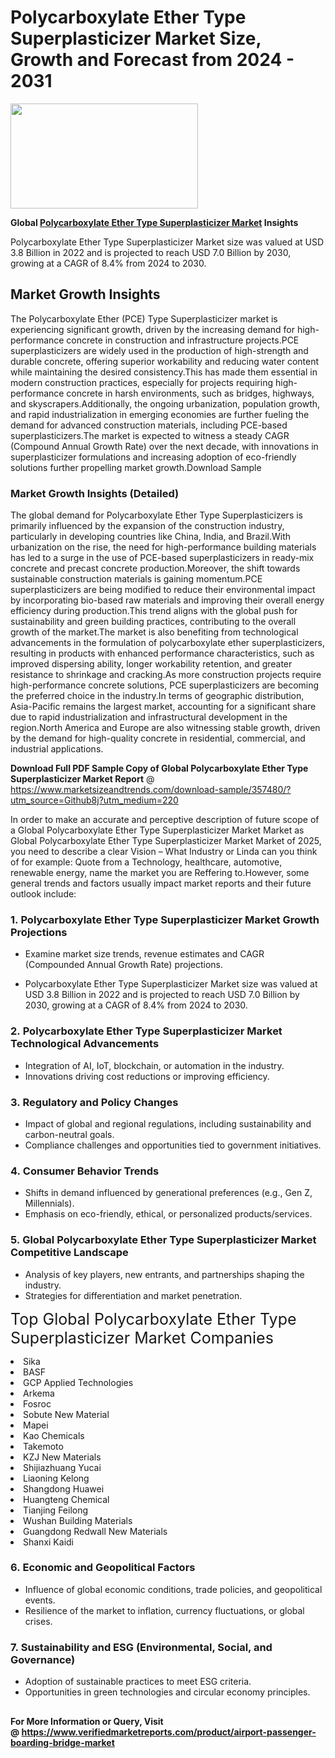 <H1>Polycarboxylate Ether Type Superplasticizer Market Size, Growth and Forecast from 2024 - 2031</H1><img class="aligncenter size-medium wp-image-584254" src="https://thirdeyenews.in/wp-content/uploads/2024/09/Global-Market-Research-300x168.jpeg" alt="" width="300" height="168" /><p><strong>Global&nbsp;<a href="https://www.marketsizeandtrends.com/download-sample/357480/?utm_source=Github8j?utm_medium=220">Polycarboxylate Ether Type Superplasticizer Market</a> Insights</strong></p><p>Polycarboxylate Ether Type Superplasticizer Market size was valued at USD 3.8 Billion in 2022 and is projected to reach USD 7.0 Billion by 2030, growing at a CAGR of 8.4% from 2024 to 2030.</p><p><h2>Market Growth Insights</h2> The Polycarboxylate Ether (PCE) Type Superplasticizer market is experiencing significant growth, driven by the increasing demand for high-performance concrete in construction and infrastructure projects.PCE superplasticizers are widely used in the production of high-strength and durable concrete, offering superior workability and reducing water content while maintaining the desired consistency.This has made them essential in modern construction practices, especially for projects requiring high-performance concrete in harsh environments, such as bridges, highways, and skyscrapers.Additionally, the ongoing urbanization, population growth, and rapid industrialization in emerging economies are further fueling the demand for advanced construction materials, including PCE-based superplasticizers.The market is expected to witness a steady CAGR (Compound Annual Growth Rate) over the next decade, with innovations in superplasticizer formulations and increasing adoption of eco-friendly solutions further propelling market growth.Download Sample <h3>Market Growth Insights (Detailed)</h3> The global demand for Polycarboxylate Ether Type Superplasticizers is primarily influenced by the expansion of the construction industry, particularly in developing countries like China, India, and Brazil.With urbanization on the rise, the need for high-performance building materials has led to a surge in the use of PCE-based superplasticizers in ready-mix concrete and precast concrete production.Moreover, the shift towards sustainable construction materials is gaining momentum.PCE superplasticizers are being modified to reduce their environmental impact by incorporating bio-based raw materials and improving their overall energy efficiency during production.This trend aligns with the global push for sustainability and green building practices, contributing to the overall growth of the market.The market is also benefiting from technological advancements in the formulation of polycarboxylate ether superplasticizers, resulting in products with enhanced performance characteristics, such as improved dispersing ability, longer workability retention, and greater resistance to shrinkage and cracking.As more construction projects require high-performance concrete solutions, PCE superplasticizers are becoming the preferred choice in the industry.In terms of geographic distribution, Asia-Pacific remains the largest market, accounting for a significant share due to rapid industrialization and infrastructural development in the region.North America and Europe are also witnessing stable growth, driven by the demand for high-quality concrete in residential, commercial, and industrial applications.</p><p><span class=""><strong>Download Full PDF Sample Copy of Global Polycarboxylate Ether Type Superplasticizer Market Report</strong> @ <a href="https://www.marketsizeandtrends.com/download-sample/357480/?utm_source=Github8j?utm_medium=220" target="_blank">https://www.marketsizeandtrends.com/download-sample/357480/?utm_source=Github8j?utm_medium=220</a></span></p><p>In order to make an accurate and perceptive description of future scope of a Global&nbsp;Polycarboxylate Ether Type Superplasticizer Market Market as Global&nbsp;Polycarboxylate Ether Type Superplasticizer Market Market of 2025, you need to describe a clear Vision &ndash; What Industry or Linda can you think of for example: Quote from a Technology, healthcare, automotive, renewable energy, name the market you are Reffering to.However, some general trends and factors usually impact market reports and their future outlook include:</p><h3>1.&nbsp;<strong>Polycarboxylate Ether Type Superplasticizer Market Growth Projections</strong></h3><ul><li>Examine market size trends, revenue estimates and CAGR (Compounded Annual Growth Rate) projections.</li><li><p>Polycarboxylate Ether Type Superplasticizer Market size was valued at USD 3.8 Billion in 2022 and is projected to reach USD 7.0 Billion by 2030, growing at a CAGR of 8.4% from 2024 to 2030.</p></li></ul><h3>2.&nbsp;<strong>Polycarboxylate Ether Type Superplasticizer Market Technological Advancements</strong></h3><ul><li>Integration of AI, IoT, blockchain, or automation in the industry.</li><li>Innovations driving cost reductions or improving efficiency.</li></ul><h3>3.&nbsp;<strong>Regulatory and Policy Changes</strong></h3><ul><li>Impact of global and regional regulations, including sustainability and carbon-neutral goals.</li><li>Compliance challenges and opportunities tied to government initiatives.</li></ul><h3>4.&nbsp;<strong>Consumer Behavior Trends</strong></h3><ul><li>Shifts in demand influenced by generational preferences (e.g., Gen Z, Millennials).</li><li>Emphasis on eco-friendly, ethical, or personalized products/services.</li></ul><h3>5.&nbsp;<strong>Global Polycarboxylate Ether Type Superplasticizer Market Competitive Landscape</strong></h3><ul><li>Analysis of key players, new entrants, and partnerships shaping the industry.</li><li>Strategies for differentiation and market penetration.</li></ul><p data-pm-slice="1 1 []"><span style="color: inherit; font-family: inherit; font-size: 25px;">Top Global Polycarboxylate Ether Type Superplasticizer Market Companies</span></p><div class="" data-test-id=""><p><li>Sika</li><li> BASF</li><li> GCP Applied Technologies</li><li> Arkema</li><li> Fosroc</li><li> Sobute New Material</li><li> Mapei</li><li> Kao Chemicals</li><li> Takemoto</li><li> KZJ New Materials</li><li> Shijiazhuang Yucai</li><li> Liaoning Kelong</li><li> Shangdong Huawei</li><li> Huangteng Chemical</li><li> Tianjing Feilong</li><li> Wushan Building Materials</li><li> Guangdong Redwall New Materials</li><li> Shanxi Kaidi</li></p></div><h3>6.&nbsp;<strong>Economic and Geopolitical Factors</strong></h3><ul><li>Influence of global economic conditions, trade policies, and geopolitical events.</li><li>Resilience of the market to inflation, currency fluctuations, or global crises.</li></ul><h3>7.&nbsp;<strong>Sustainability and ESG (Environmental, Social, and Governance)</strong></h3><ul><li>Adoption of sustainable practices to meet ESG criteria.</li><li>Opportunities in green technologies and circular economy principles.</li></ul><h2><strong style="font-size: 14px;">For More Information or Query, Visit @&nbsp;</strong><a style="background-color: #ffffff; font-size: 14px;" href="https://www.marketsizeandtrends.com/report/polycarboxylate-ether-type-superplasticizer-market/" target="_blank">https://www.verifiedmarketreports.com/product/airport-passenger-boarding-bridge-market</a></h2>